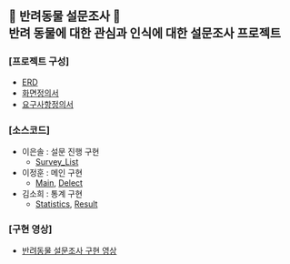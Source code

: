 🦔 반려동물 설문조사 🦔  
반려 동물에 대한 관심과 인식에 대한 설문조사 프로젝트
-------------
### [프로젝트 구성]
+ [ERD](https://github.com/sohiekim65/Hedgehog_Project/blob/master/refers/ERD/Hedgehog_ERD.png)  
+ [화면정의서](https://github.com/sohiekim65/Hedgehog_Project/blob/master/refers/%ED%99%94%EB%A9%B4%EC%A0%95%EC%9D%98%EC%84%9C/%ED%99%94%EB%A9%B4%EC%A0%95%EC%9D%98%EC%84%9C_%EA%B3%A0%EC%8A%B4%EB%8F%84%EC%B9%98.pdf)  
+ [요구사항정의서](https://github.com/sohiekim65/Hedgehog_Project/blob/master/refers/%EC%9A%94%EA%B5%AC%EC%82%AC%ED%95%AD%EC%A0%95%EC%9D%98%EC%84%9C/%EC%9A%94%EA%B5%AC%EC%82%AC%ED%95%AD%EC%A0%95%EC%9D%98%EC%84%9C_%EA%B3%A0%EC%8A%B4%EB%8F%84%EC%B9%98.pdf)    


### [소스코드] 
+ 이은솔 : 설문 진행 구현
    - [Survey_List](https://github.com/sohiekim65/Hedgehog_Project/blob/master/src/Hedgehog_Survey.java)    
+ 이정훈 : 메인 구현
    - [Main](https://github.com/sohiekim65/Hedgehog_Project/blob/master/src/Hedgehog_Main.java), [Delect](https://github.com/sohiekim65/Hedgehog_Project/blob/master/src/Hedgehog_Delete.java)    
+ 김소희 : 통계 구현
    - [Statistics](https://github.com/sohiekim65/Hedgehog_Project/blob/master/src/Hedgehog_Statistics.java), [Result](https://github.com/sohiekim65/Hedgehog_Project/blob/master/src/Hedgehog_ResultCheck.java)    


### [구현 영상]
+ [반려동물 설문조사 구현 영상](https://youtu.be/v6gU72aIYww)